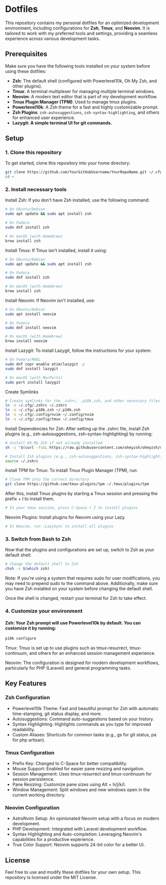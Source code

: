 # Dotfiles

This repository contains my personal dotfiles for an optimized development environment, including configurations for **Zsh**, **Tmux**, and **Neovim**. It is tailored to work with my preferred tools and settings, providing a seamless experience across various development tasks.

## Prerequisites

Make sure you have the following tools installed on your system before using these dotfiles:

- **Zsh**: The default shell (configured with Powerlevel10k, Oh My Zsh, and other plugins).
- **Tmux**: A terminal multiplexer for managing multiple terminal windows.
- **Neovim**: A modern text editor that is part of my development workflow.
- **Tmux Plugin Manager (TPM)**: Used to manage tmux plugins.
- **Powerlevel10k**: A Zsh theme for a fast and highly customizable prompt.
- **Zsh Plugins**: `zsh-autosuggestions`, `zsh-syntax-highlighting`, and others for enhanced user experience.
- **Lazygit: A simple terminal UI for git commands.**

## Setup

### 1. Clone this repository

To get started, clone this repository into your home directory:

```bash
git clone https://github.com/YourGitHubUsername/YourRepoName.git ~/.cfg
cd ~
```

### 2. Install necessary tools

Install Zsh:
If you don't have Zsh installed, use the following command:

```bash
# On Ubuntu/Debian
sudo apt update && sudo apt install zsh

# On Fedora
sudo dnf install zsh

# On macOS (with Homebrew)
brew install zsh
```

Install Tmux:
If Tmux isn't installed, install it using:

```bash
# On Ubuntu/Debian
sudo apt update && sudo apt install zsh

# On Fedora
sudo dnf install zsh

# On macOS (with Homebrew)
brew install zsh
```

Install Neovim:
If Neovim isn't installed, use:

```bash
# On Ubuntu/Debian
sudo apt install neovim

# On Fedora
sudo dnf install neovim

# On macOS (with Homebrew)
brew install neovim
```

Install Lazygit: To install Lazygit, follow the instructions for your system:

```bash
# On Fedora/RHEL
sudo dnf copr enable atim/lazygit -y
sudo dnf install lazygit

# On macOS (with MacPorts)
sudo port install lazygit
```

Create Symlinks

```bash
# Create symlinks for the .zshrc, .p10k.zsh, and other necessary files
ln -s ~/.cfg/.zshrc ~/.zshrc
ln -s ~/.cfg/.p10k.zsh ~/.p10k.zsh
ln -s ~/.cfg/.config/nvim ~/.config/nvim
ln -s ~/.cfg/.config/tmux ~/.config/tmux
```

Install Dependencies for Zsh:
After setting up the .zshrc file, install Zsh plugins (e.g., zsh-autosuggestions, zsh-syntax-highlighting) by running:

```bash
# Install Oh My Zsh if not already installed
sh -c "$(curl -fsSL https://raw.githubusercontent.com/ohmyzsh/ohmyzsh/master/tools/install.sh)"

# Install Zsh plugins (e.g., zsh-autosuggestions, zsh-syntax-highlighting)
source ~/.zshrc
```

Install TPM for Tmux:
To install Tmux Plugin Manager (TPM), run:

```bash
# Clone TPM into the correct directory
git clone https://github.com/tmux-plugins/tpm ~/.tmux/plugins/tpm
```

After this, install Tmux plugins by starting a Tmux session and pressing the prefix + I to install them.

```bash
# In your tmux session, press C-Space + I to install plugins
```

Neovim Plugins: Install plugins for Neovim using your Lazy.

```bash
# In Neovim, run :LazySync to install all plugins
```

### 3. Switch from Bash to Zsh

Now that the plugins and configurations are set up, switch to Zsh as your default shell:

```bash
# Change the default shell to Zsh
chsh -s $(which zsh)
```

Note: If you’re using a system that requires sudo for user modifications, you may need to prepend sudo to the command above. Additionally, make sure you have Zsh installed on your system before changing the default shell.

Once the shell is changed, restart your terminal for Zsh to take effect.

### 4. Customize your environment

#### Zsh: Your Zsh prompt will use Powerlevel10k by default. You can customize it by running:

```bash
p10k configure
```

Tmux: Tmux is set up to use plugins such as tmux-resurrect, tmux-continuum, and others for an enhanced session management experience.

Neovim: The configuration is designed for modern development workflows, particularly for PHP (Laravel) and general programming tasks.

## Key Features

### Zsh Configuration

- Powerlevel10k Theme: Fast and beautiful prompt for Zsh with automatic time-stamping, git status display, and more.
- Autosuggestions: Command auto-suggestions based on your history.
- Syntax Highlighting: Highlights commands as you type for improved readability.
- Custom Aliases: Shortcuts for common tasks (e.g., gs for git status, pa for php artisan).

### Tmux Configuration

- Prefix Key: Changed to C-Space for better compatibility.
- Mouse Support: Enabled for easier pane resizing and navigation.
- Session Management: Uses tmux-resurrect and tmux-continuum for session persistence.
- Pane Resizing: Customize pane sizes using Alt + h/j/k/l.
- Window Management: Split windows and new windows open in the current working directory.

### Neovim Configuration

- AstroNvim Setup: An opinionated Neovim setup with a focus on modern development.
- PHP Development: Integrated with Laravel development workflow.
- Syntax Highlighting and Auto-completion: Leveraging Neovim's capabilities for a productive experience.
- True Color Support: Neovim supports 24-bit color for a better UI.

## License

Feel free to use and modify these dotfiles for your own setup. This repository is licensed under the MIT License.
